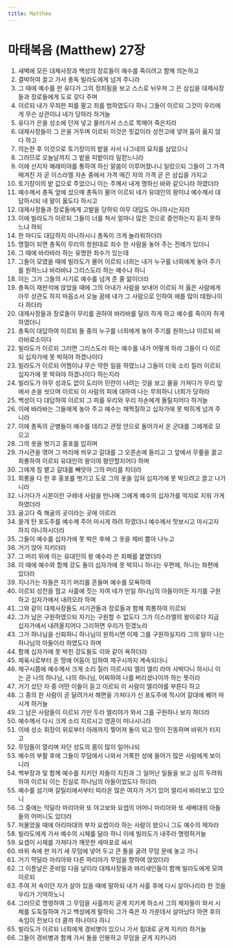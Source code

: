 ```yaml
---
title: Matthew
---
```


# 마태복음 (Matthew) 27장
1. 새벽에 모든 대제사장과 백성의 장로들이 예수를 죽이려고 함께 의논하고
1. 결박하여 끌고 가서 총독 빌라도에게 넘겨 주니라
1. 그 때에 예수를 판 유다가 그의 정죄됨을 보고 스스로 뉘우쳐 그 은 삼십을 대제사장들과 장로들에게 도로 갖다 주며
1. 이르되 내가 무죄한 피를 팔고 죄를 범하였도다 하니 그들이 이르되 그것이 우리에게 무슨 상관이냐 네가 당하라 하거늘
1. 유다가 은을 성소에 던져 넣고 물러가서 스스로 목매어 죽은지라
1. 대제사장들이 그 은을 거두며 이르되 이것은 핏값이라 성전고에 넣어 둠이 옳지 않다 하고
1. 의논한 후 이것으로 토기장이의 밭을 사서 나그네의 묘지를 삼았으니
1. 그러므로 오늘날까지 그 밭을 피밭이라 일컫느니라
1. 이에 선지자 예레미야를 통하여 하신 말씀이 이루어졌나니 일렀으되 그들이 그 가격 매겨진 자 곧 이스라엘 자손 중에서 가격 매긴 자의 가격 곧 은 삼십을 가지고
1. 토기장이의 밭 값으로 주었으니 이는 주께서 내게 명하신 바와 같으니라 하였더라
1. 예수께서 총독 앞에 섰으매 총독이 물어 이르되 네가 유대인의 왕이냐 예수께서 대답하시되 네 말이 옳도다 하시고
1. 대제사장들과 장로들에게 고발을 당하되 아무 대답도 아니하시는지라
1. 이에 빌라도가 이르되 그들이 너를 쳐서 얼마나 많은 것으로 증언하는지 듣지 못하느냐 하되
1. 한 마디도 대답하지 아니하시니 총독이 크게 놀라워하더라
1. 명절이 되면 총독이 무리의 청원대로 죄수 한 사람을 놓아 주는 전례가 있더니
1. 그 때에 바라바라 하는 유명한 죄수가 있는데
1. 그들이 모였을 때에 빌라도가 물어 이르되 너희는 내가 누구를 너희에게 놓아 주기를 원하느냐 바라바냐 그리스도라 하는 예수냐 하니
1. 이는 그가 그들의 시기로 예수를 넘겨 준 줄 앎이더라
1. 총독이 재판석에 앉았을 때에 그의 아내가 사람을 보내어 이르되 저 옳은 사람에게 아무 상관도 하지 마옵소서 오늘 꿈에 내가 그 사람으로 인하여 애를 많이 태웠나이다 하더라
1. 대제사장들과 장로들이 무리를 권하여 바라바를 달라 하게 하고 예수를 죽이자 하게 하였더니
1. 총독이 대답하여 이르되 둘 중의 누구를 너희에게 놓아 주기를 원하느냐 이르되 바라바로소이다
1. 빌라도가 이르되 그러면 그리스도라 하는 예수를 내가 어떻게 하랴 그들이 다 이르되 십자가에 못 박혀야 하겠나이다
1. 빌라도가 이르되 어찜이냐 무슨 악한 일을 하였느냐 그들이 더욱 소리 질러 이르되 십자가에 못 박혀야 하겠나이다 하는지라
1. 빌라도가 아무 성과도 없이 도리어 민란이 나려는 것을 보고 물을 가져다가 무리 앞에서 손을 씻으며 이르되 이 사람의 피에 대하여 나는 무죄하니 너희가 당하라
1. 백성이 다 대답하여 이르되 그 피를 우리와 우리 자손에게 돌릴지어다 하거늘
1. 이에 바라바는 그들에게 놓아 주고 예수는 채찍질하고 십자가에 못 박히게 넘겨 주니라
1. 이에 총독의 군병들이 예수를 데리고 관정 안으로 들어가서 온 군대를 그에게로 모으고
1. 그의 옷을 벗기고 홍포를 입히며
1. 가시관을 엮어 그 머리에 씌우고 갈대를 그 오른손에 들리고 그 앞에서 무릎을 꿇고 희롱하여 이르되 유대인의 왕이여 평안할지어다 하며
1. 그에게 침 뱉고 갈대를 빼앗아 그의 머리를 치더라
1. 희롱을 다 한 후 홍포를 벗기고 도로 그의 옷을 입혀 십자가에 못 박으려고 끌고 나가니라
1. 나가다가 시몬이란 구레네 사람을 만나매 그에게 예수의 십자가를 억지로 지워 가게 하였더라
1. 골고다 즉 해골의 곳이라는 곳에 이르러
1. 쓸개 탄 포도주를 예수께 주어 마시게 하려 하였더니 예수께서 맛보시고 마시고자 하지 아니하시더라
1. 그들이 예수를 십자가에 못 박은 후에 그 옷을 제비 뽑아 나누고
1. 거기 앉아 지키더라
1. 그 머리 위에 이는 유대인의 왕 예수라 쓴 죄패를 붙였더라
1. 이 때에 예수와 함께 강도 둘이 십자가에 못 박히니 하나는 우편에, 하나는 좌편에 있더라
1. 지나가는 자들은 자기 머리를 흔들며 예수를 모욕하여
1. 이르되 성전을 헐고 사흘에 짓는 자여 네가 만일 하나님의 아들이어든 자기를 구원하고 십자가에서 내려오라 하며
1. 그와 같이 대제사장들도 서기관들과 장로들과 함께 희롱하여 이르되
1. 그가 남은 구원하였으되 자기는 구원할 수 없도다 그가 이스라엘의 왕이로다 지금 십자가에서 내려올지어다 그리하면 우리가 믿겠노라
1. 그가 하나님을 신뢰하니 하나님이 원하시면 이제 그를 구원하실지라 그의 말이 나는 하나님의 아들이라 하였도다 하며
1. 함께 십자가에 못 박힌 강도들도 이와 같이 욕하더라
1. 제육시로부터 온 땅에 어둠이 임하여 제구시까지 계속되더니
1. 제구시쯤에 예수께서 크게 소리 질러 이르시되 엘리 엘리 라마 사박다니 하시니 이는 곧 나의 하나님, 나의 하나님, 어찌하여 나를 버리셨나이까 하는 뜻이라
1. 거기 섰던 자 중 어떤 이들이 듣고 이르되 이 사람이 엘리야를 부른다 하고
1. 그 중의 한 사람이 곧 달려가서 해면을 가져다가 신 포도주에 적시어 갈대에 꿰어 마시게 하거늘
1. 그 남은 사람들이 이르되 가만 두라 엘리야가 와서 그를 구원하나 보자 하더라
1. 예수께서 다시 크게 소리 지르시고 영혼이 떠나시니라
1. 이에 성소 휘장이 위로부터 아래까지 찢어져 둘이 되고 땅이 진동하며 바위가 터지고
1. 무덤들이 열리며 자던 성도의 몸이 많이 일어나되
1. 예수의 부활 후에 그들이 무덤에서 나와서 거룩한 성에 들어가 많은 사람에게 보이니라
1. 백부장과 및 함께 예수를 지키던 자들이 지진과 그 일어난 일들을 보고 심히 두려워하여 이르되 이는 진실로 하나님의 아들이었도다 하더라
1. 예수를 섬기며 갈릴리에서부터 따라온 많은 여자가 거기 있어 멀리서 바라보고 있으니
1. 그 중에는 막달라 마리아와 또 야고보와 요셉의 어머니 마리아와 또 세베대의 아들들의 어머니도 있더라
1. 저물었을 때에 아리마대의 부자 요셉이라 하는 사람이 왔으니 그도 예수의 제자라
1. 빌라도에게 가서 예수의 시체를 달라 하니 이에 빌라도가 내주라 명령하거늘
1. 요셉이 시체를 가져다가 깨끗한 세마포로 싸서
1. 바위 속에 판 자기 새 무덤에 넣어 두고 큰 돌을 굴려 무덤 문에 놓고 가니
1. 거기 막달라 마리아와 다른 마리아가 무덤을 향하여 앉았더라
1. 그 이튿날은 준비일 다음 날이라 대제사장들과 바리새인들이 함께 빌라도에게 모여 이르되
1. 주여 저 속이던 자가 살아 있을 때에 말하되 내가 사흘 후에 다시 살아나리라 한 것을 우리가 기억하노니
1. 그러므로 명령하여 그 무덤을 사흘까지 굳게 지키게 하소서 그의 제자들이 와서 시체를 도둑질하여 가고 백성에게 말하되 그가 죽은 자 가운데서 살아났다 하면 후의 속임이 전보다 더 클까 하나이다 하니
1. 빌라도가 이르되 너희에게 경비병이 있으니 가서 힘대로 굳게 지키라 하거늘
1. 그들이 경비병과 함께 가서 돌을 인봉하고 무덤을 굳게 지키니라
